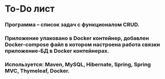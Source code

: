 # To-Do лист

<h3>Программа – список задач с функционалом CRUD. 

<h3>Приложение упаковано в Docker контейнер, добавлен Docker-compose файл в 
котором настроена работа связки приложение-БД в Docker контейнерах.

<h3>Используется: Maven, MySQL, Hibernate, Spring, Spring MVC, Thymeleaf, Docker.</h3>